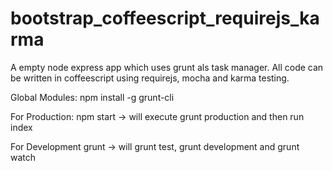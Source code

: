 bootstrap_coffeescript_requirejs_karma
======================================

A empty node express app which uses grunt als task manager. All code can be written in coffeescript using requirejs, mocha and karma testing.

Global Modules:
npm install -g grunt-cli

For Production:
npm start -> will execute grunt production and then run index

For Development
grunt -> will grunt test, grunt development and grunt watch


